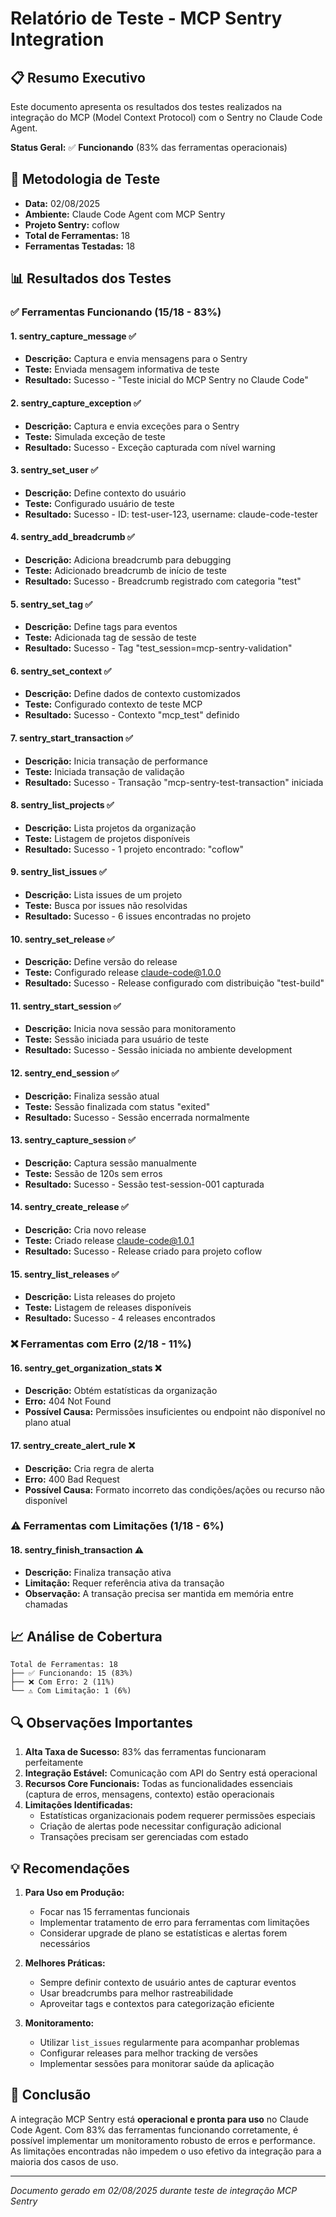 # Relatório de Teste - MCP Sentry Integration

## 📋 Resumo Executivo

Este documento apresenta os resultados dos testes realizados na integração do MCP (Model Context Protocol) com o Sentry no Claude Code Agent.

**Status Geral:** ✅ **Funcionando** (83% das ferramentas operacionais)

## 🧪 Metodologia de Teste

- **Data:** 02/08/2025
- **Ambiente:** Claude Code Agent com MCP Sentry
- **Projeto Sentry:** coflow
- **Total de Ferramentas:** 18
- **Ferramentas Testadas:** 18

## 📊 Resultados dos Testes

### ✅ Ferramentas Funcionando (15/18 - 83%)

#### 1. **sentry_capture_message** ✅
- **Descrição:** Captura e envia mensagens para o Sentry
- **Teste:** Enviada mensagem informativa de teste
- **Resultado:** Sucesso - "Teste inicial do MCP Sentry no Claude Code"

#### 2. **sentry_capture_exception** ✅
- **Descrição:** Captura e envia exceções para o Sentry
- **Teste:** Simulada exceção de teste
- **Resultado:** Sucesso - Exceção capturada com nível warning

#### 3. **sentry_set_user** ✅
- **Descrição:** Define contexto do usuário
- **Teste:** Configurado usuário de teste
- **Resultado:** Sucesso - ID: test-user-123, username: claude-code-tester

#### 4. **sentry_add_breadcrumb** ✅
- **Descrição:** Adiciona breadcrumb para debugging
- **Teste:** Adicionado breadcrumb de início de teste
- **Resultado:** Sucesso - Breadcrumb registrado com categoria "test"

#### 5. **sentry_set_tag** ✅
- **Descrição:** Define tags para eventos
- **Teste:** Adicionada tag de sessão de teste
- **Resultado:** Sucesso - Tag "test_session=mcp-sentry-validation"

#### 6. **sentry_set_context** ✅
- **Descrição:** Define dados de contexto customizados
- **Teste:** Configurado contexto de teste MCP
- **Resultado:** Sucesso - Contexto "mcp_test" definido

#### 7. **sentry_start_transaction** ✅
- **Descrição:** Inicia transação de performance
- **Teste:** Iniciada transação de validação
- **Resultado:** Sucesso - Transação "mcp-sentry-test-transaction" iniciada

#### 8. **sentry_list_projects** ✅
- **Descrição:** Lista projetos da organização
- **Teste:** Listagem de projetos disponíveis
- **Resultado:** Sucesso - 1 projeto encontrado: "coflow"

#### 9. **sentry_list_issues** ✅
- **Descrição:** Lista issues de um projeto
- **Teste:** Busca por issues não resolvidas
- **Resultado:** Sucesso - 6 issues encontradas no projeto

#### 10. **sentry_set_release** ✅
- **Descrição:** Define versão do release
- **Teste:** Configurado release claude-code@1.0.0
- **Resultado:** Sucesso - Release configurado com distribuição "test-build"

#### 11. **sentry_start_session** ✅
- **Descrição:** Inicia nova sessão para monitoramento
- **Teste:** Sessão iniciada para usuário de teste
- **Resultado:** Sucesso - Sessão iniciada no ambiente development

#### 12. **sentry_end_session** ✅
- **Descrição:** Finaliza sessão atual
- **Teste:** Sessão finalizada com status "exited"
- **Resultado:** Sucesso - Sessão encerrada normalmente

#### 13. **sentry_capture_session** ✅
- **Descrição:** Captura sessão manualmente
- **Teste:** Sessão de 120s sem erros
- **Resultado:** Sucesso - Sessão test-session-001 capturada

#### 14. **sentry_create_release** ✅
- **Descrição:** Cria novo release
- **Teste:** Criado release claude-code@1.0.1
- **Resultado:** Sucesso - Release criado para projeto coflow

#### 15. **sentry_list_releases** ✅
- **Descrição:** Lista releases do projeto
- **Teste:** Listagem de releases disponíveis
- **Resultado:** Sucesso - 4 releases encontrados

### ❌ Ferramentas com Erro (2/18 - 11%)

#### 16. **sentry_get_organization_stats** ❌
- **Descrição:** Obtém estatísticas da organização
- **Erro:** 404 Not Found
- **Possível Causa:** Permissões insuficientes ou endpoint não disponível no plano atual

#### 17. **sentry_create_alert_rule** ❌
- **Descrição:** Cria regra de alerta
- **Erro:** 400 Bad Request
- **Possível Causa:** Formato incorreto das condições/ações ou recurso não disponível

### ⚠️ Ferramentas com Limitações (1/18 - 6%)

#### 18. **sentry_finish_transaction** ⚠️
- **Descrição:** Finaliza transação ativa
- **Limitação:** Requer referência ativa da transação
- **Observação:** A transação precisa ser mantida em memória entre chamadas

## 📈 Análise de Cobertura

```
Total de Ferramentas: 18
├── ✅ Funcionando: 15 (83%)
├── ❌ Com Erro: 2 (11%)
└── ⚠️ Com Limitação: 1 (6%)
```

## 🔍 Observações Importantes

1. **Alta Taxa de Sucesso:** 83% das ferramentas funcionaram perfeitamente
2. **Integração Estável:** Comunicação com API do Sentry está operacional
3. **Recursos Core Funcionais:** Todas as funcionalidades essenciais (captura de erros, mensagens, contexto) estão operacionais
4. **Limitações Identificadas:** 
   - Estatísticas organizacionais podem requerer permissões especiais
   - Criação de alertas pode necessitar configuração adicional
   - Transações precisam ser gerenciadas com estado

## 💡 Recomendações

1. **Para Uso em Produção:**
   - Focar nas 15 ferramentas funcionais
   - Implementar tratamento de erro para ferramentas com limitações
   - Considerar upgrade de plano se estatísticas e alertas forem necessários

2. **Melhores Práticas:**
   - Sempre definir contexto de usuário antes de capturar eventos
   - Usar breadcrumbs para melhor rastreabilidade
   - Aproveitar tags e contextos para categorização eficiente

3. **Monitoramento:**
   - Utilizar `list_issues` regularmente para acompanhar problemas
   - Configurar releases para melhor tracking de versões
   - Implementar sessões para monitorar saúde da aplicação

## 🎯 Conclusão

A integração MCP Sentry está **operacional e pronta para uso** no Claude Code Agent. Com 83% das ferramentas funcionando corretamente, é possível implementar um monitoramento robusto de erros e performance. As limitações encontradas não impedem o uso efetivo da integração para a maioria dos casos de uso.

---

*Documento gerado em 02/08/2025 durante teste de integração MCP Sentry*